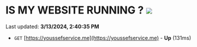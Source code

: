 # IS MY WEBSITE RUNNING ? [![](https://img.shields.io/static/v1?label=Sponsor&message=%E2%9D%A4&logo=GitHub&color=%23fe8e86)](https://github.com/sponsors/<username>)

Last updated: **3/13/2024, 2:40:35 PM**

- `GET` [https://youssefservice.me](https://youssefservice.me) - **Up** (131ms)
